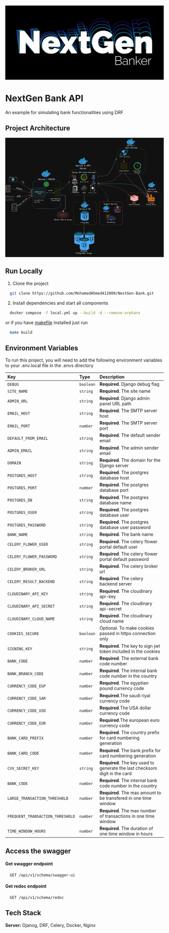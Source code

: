 ![Logo](https://github.com/MohamedAhmed412000/NextGen-Bank/blob/main/NextGenLogo.jpg)


# NextGen Bank API

An example for simulating bank functionalities using DRF



## Project Architecture

![System Architecture](https://github.com/MohamedAhmed412000/NextGen-Bank/blob/main/System%20Architecture.png)


## Run Locally

1. Clone the project

```bash
  git clone https://github.com/MohamedAhmed412000/NextGen-Bank.git
```

2. Install dependencies and start all components

```bash
  docker compose -f local.yml up --build -d --remove-orphans
```

or if you have [makefile](https://opensource.com/article/18/8/what-how-makefile) installed just run

```bash
  make build
```


## Environment Variables

To run this project, you will need to add the following environment variables to your .env.local file in the .envs directory

| Key       | Type     | Description                        |
| :-------- | :------- | :--------------------------------- |
| `DEBUG`   | `boolean`| **Required**. Django debug flag    |
| `SITE_NAME` | `string` | **Required**. The site name      |
| `ADMIN_URL` | `string` | **Required**. Django admin panel URL path |
| `EMAIL_HOST` | `string` | **Required**. The SMTP server host |
| `EMAIL_PORT` | `number` | **Required**. The SMTP server port |
| `DEFAULT_FROM_EMAIL` | `string` | **Required**. The default sender email |
| `ADMIN_EMAIL` | `string` | **Required**. The admin sender email |
| `DOMAIN` | `string` | **Required**. The domain for the Django server |
| `POSTGRES_HOST` | `string` | **Required**. The postgres database host |
| `POSTGRES_PORT` | `number` | **Required**. The postgres database port |
| `POSTGRES_DB` | `string` | **Required**. The postgres database name |
| `POSTGRES_USER` | `string` | **Required**. The postgres database user |
| `POSTGRES_PASSWORD` | `string` | **Required**. The postgres database user password |
| `BANK_NAME` | `string` | **Required**. The bank name |
| `CELERY_FLOWER_USER` | `string` | **Required**. The celery flower portal default user |
| `CELERY_FLOWER_PASSWORD` | `string` | **Required**. The celery flower portal default password |
| `CELERY_BROKER_URL` | `string` | **Required**. The celery broker url |
| `CELERY_RESULT_BACKEND` | `string` | **Required**. The celery backend server |
| `CLOUDINARY_API_KEY` | `string` | **Required**. The cloudinary api-key |
| `CLOUDINARY_API_SECRET` | `string` | **Required**. The cloudinary api-secret |
| `CLOUDINARY_CLOUD_NAME` | `string` | **Required**. The cloudinary cloud name |
| `COOKIES_SECURE` | `boolean` | Optional. To make cookies passed in https connection only |
| `SIGNING_KEY` | `string` | **Required**. The key to sign jwt token included in the cookies |
| `BANK_CODE` | `number` | **Required**. The external bank code number |
| `BANK_BRANCH_CODE` | `number` | **Required**. The internal bank code number in the country |
| `CURRENCY_CODE_EGP` | `number` | **Required**. The egyptian pound currency code |
| `CURRENCY_CODE_SAR` | `number` | **Required**.The saudi riyal currency code |
| `CURRENCY_CODE_USD` | `number` | **Required**.The USA dollar currency code |
| `CURRENCY_CODE_EUR` | `number` | **Required**.The european euro currency code |
| `BANK_CARD_PREFIX` | `number` | **Required**. The country prefix for card numbering generation |
| `BANK_CARD_CODE` | `number` | **Required**. The bank prefix for card numbering generation |
| `CVV_SECRET_KEY` | `string` | **Required**. The key used to generate the last checksom digit in the card |
| `BANK_CODE` | `number` | **Required**. The internal bank code number in the country |
| `LARGE_TRANSACTION_THRESHOLD` | `number` | **Required**. The max amount to be transfered in one time window |
| `FREQUENT_TRANSACTION_THRESHOLD` | `number` | **Required**. The max number of transactions in one time window |
| `TIME_WINDOW_HOURS` | `number` | **Required**. The duration of one time window in hours |





## Access the swagger

#### Get swagger endpoint

```http
  GET /api/v1/schema/swagger-ui
```

#### Get redoc endpoint

```http
  GET /api/v1/schema/redoc
```



## Tech Stack

**Server:** Djanog, DRF, Celery, Docker, Nginx


